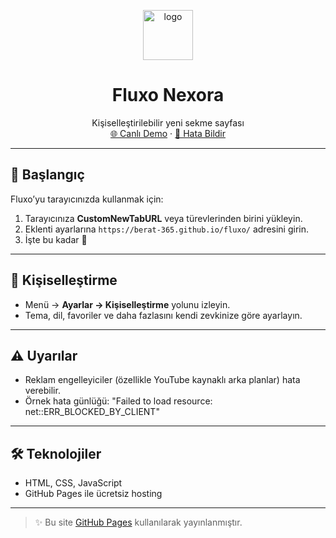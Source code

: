 <p align="center">
  <img width="80" height="80" alt="logo" src="https://github.com/user-attachments/assets/2ede3261-11af-4a78-8966-d4d573c65294" />
</p>

<h1 align="center">Fluxo Nexora</h1>
<p align="center">
  Kişiselleştirilebilir yeni sekme sayfası  
  <br />
  <a href="https://berat-365.github.io/fluxo/" target="_blank">🌐 Canlı Demo</a>
  ·
  <a href="https://github.com/Berat-365/fluxo/issues">🐞 Hata Bildir</a>
</p>

---

## 🚀 Başlangıç

Fluxo’yu tarayıcınızda kullanmak için:  
1. Tarayıcınıza **CustomNewTabURL** veya türevlerinden birini yükleyin.  
2. Eklenti ayarlarına `https://berat-365.github.io/fluxo/` adresini girin.  
3. İşte bu kadar 🎉

---

## 🎨 Kişiselleştirme

- Menü → **Ayarlar → Kişiselleştirme** yolunu izleyin.  
- Tema, dil, favoriler ve daha fazlasını kendi zevkinize göre ayarlayın.  

---

## ⚠️ Uyarılar

- Reklam engelleyiciler (özellikle YouTube kaynaklı arka planlar) hata verebilir.  
- Örnek hata günlüğü:  "Failed to load resource: net::ERR_BLOCKED_BY_CLIENT"


---

## 🛠️ Teknolojiler

- HTML, CSS, JavaScript  
- GitHub Pages ile ücretsiz hosting  

---

> ✨ Bu site [GitHub Pages](https://pages.github.com/) kullanılarak yayınlanmıştır.
